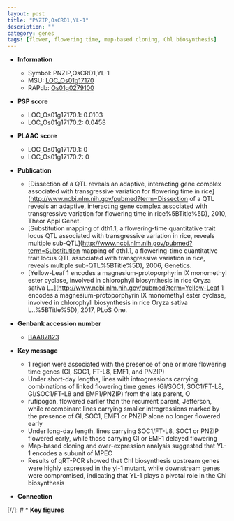 ```yaml
---
layout: post
title: "PNZIP,OsCRD1,YL-1"
description: ""
category: genes
tags: [flower, flowering time, map-based cloning, Chl biosynthesis]
---
```


* **Information**  
    + Symbol: PNZIP,OsCRD1,YL-1  
    + MSU: [LOC_Os01g17170](http://rice.plantbiology.msu.edu/cgi-bin/ORF_infopage.cgi?orf=LOC_Os01g17170)  
    + RAPdb: [Os01g0279100](http://rapdb.dna.affrc.go.jp/viewer/gbrowse_details/irgsp1?name=Os01g0279100)  

* **PSP score**  
    + LOC_Os01g17170.1: 0.0103 
    + LOC_Os01g17170.2: 0.0458 

* **PLAAC score**  
    + LOC_Os01g17170.1: 0 
    + LOC_Os01g17170.2: 0 

* **Publication**  
    + [Dissection of a QTL reveals an adaptive, interacting gene complex associated with transgressive variation for flowering time in rice](http://www.ncbi.nlm.nih.gov/pubmed?term=Dissection of a QTL reveals an adaptive, interacting gene complex associated with transgressive variation for flowering time in rice%5BTitle%5D), 2010, Theor Appl Genet.
    + [Substitution mapping of dth1.1, a flowering-time quantitative trait locus QTL associated with transgressive variation in rice, reveals multiple sub-QTL](http://www.ncbi.nlm.nih.gov/pubmed?term=Substitution mapping of dth1.1, a flowering-time quantitative trait locus QTL associated with transgressive variation in rice, reveals multiple sub-QTL%5BTitle%5D), 2006, Genetics.
    + [Yellow-Leaf 1 encodes a magnesium-protoporphyrin IX monomethyl ester cyclase, involved in chlorophyll biosynthesis in rice Oryza sativa L..](http://www.ncbi.nlm.nih.gov/pubmed?term=Yellow-Leaf 1 encodes a magnesium-protoporphyrin IX monomethyl ester cyclase, involved in chlorophyll biosynthesis in rice Oryza sativa L..%5BTitle%5D), 2017, PLoS One.

* **Genbank accession number**  
    + [BAA87823](http://www.ncbi.nlm.nih.gov/nuccore/BAA87823)

* **Key message**  
    + 1 region were associated with the presence of one or more flowering time genes (GI, SOC1, FT-L8, EMF1, and PNZIP)
    + Under short-day lengths, lines with introgressions carrying combinations of linked flowering time genes (GI/SOC1, SOC1/FT-L8, GI/SOC1/FT-L8 and EMF1/PNZIP) from the late parent, O
    + rufipogon, flowered earlier than the recurrent parent, Jefferson, while recombinant lines carrying smaller introgressions marked by the presence of GI, SOC1, EMF1 or PNZIP alone no longer flowered early
    + Under long-day length, lines carrying SOC1/FT-L8, SOC1 or PNZIP flowered early, while those carrying GI or EMF1 delayed flowering
    + Map-based cloning and over-expression analysis suggested that YL-1 encodes a subunit of MPEC
    + Results of qRT-PCR showed that Chl biosynthesis upstream genes were highly expressed in the yl-1 mutant, while downstream genes were compromised, indicating that YL-1 plays a pivotal role in the Chl biosynthesis

* **Connection**  

[//]: # * **Key figures**  


